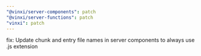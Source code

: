 ```yaml
---
"@vinxi/server-components": patch
"@vinxi/server-functions": patch
"vinxi": patch
---
```


fix: Update chunk and entry file names in server components to always use .js extension
